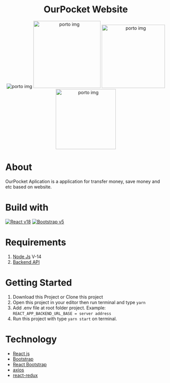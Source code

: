 <h1 align='center'>OurPocket Website</h1>

<p align="center">
  <img src="https://res.cloudinary.com/asadev619/image/upload/v1663334688/react-home_phmera.png" alt="porto img"/>
  <img src="https://res.cloudinary.com/asadev619/image/upload/v1663334689/react-home2_y5sihc.png" width="210"  alt="porto img"/>
  <img src="https://res.cloudinary.com/asadev619/image/upload/v1663334688/react-home3_rcjhry.png" width="198" alt="porto img"/>
  <img src="https://res.cloudinary.com/asadev619/image/upload/v1663334688/react-home4_cuo3dd.png" width="188"  alt="porto img"/>
</p>

# About
OurPocket Aplication is a application for transfer money, save money and etc based on website.

# Build with
[![React v18](https://img.shields.io/badge/React%20-v18.2.0-brightgreen.svg?style=flat)](https://github.com/facebook/react)
[![Bootstrap v5](https://img.shields.io/badge/Boostrtap%20-v5.2.0-blue.svg?style=flat)](https://github.com/tailwindlabs/tailwindcss)

# Requirements
1. [Node Js](https://nodejs.dev/en/) V-14
2. [Backend API](https://github.com/afrizalsofyan/fw9-backend)

# Getting Started
1. Download this Project or Clone this project
2. Open this project in your editor then run terminal and type `yarn`
3. Add .env file at root folder project. Example: `REACT_APP_BACKEND_URL_BASE = server address` 
4. Run this project with type `yarn start` on terminal.

# Technology
- [React js](https://reactjs.org/)
- [Bootstrap](https://getbootstrap.com/)
- [React Bootstrap](https://react-bootstrap.github.io/)
- [axios](https://github.com/axios/axios)
- [react-redux](https://react-redux.js.org/)
